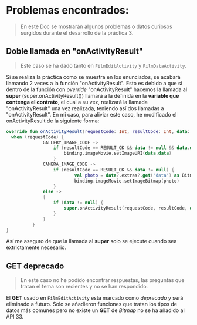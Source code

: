 # Problemas encontrados:
> En este Doc se mostrarán algunos problemas o datos curiosos surgidos durante el desarrollo de la práctica 3.

## Doble llamada en "onActivityResult"
> Este caso se ha dado tanto en `FilmEditActivity` y `FilmDataActivity`.

Si se realiza la práctica como se muestra en los enunciados, se acabará llamando 2 veces a la función "onActivityResult". Esto es debido a que si dentro de
la función con *override* "onActivityResult" hacemos la llamada al **super** (super.onActivityResult()) llamará a la definida en la **variable que contenga el contrato**,
el cual a su vez, realizará la llamada "onActivityResult" una vez realizada, teniendo así dos llamadas a "onActivityResult". En mi caso, para aliviar este caso,
he modificado el onActivityResult de la siguiente forma:
``` kotlin
override fun onActivityResult(requestCode: Int, resultCode: Int, data: Intent?) {
  when (requestCode) {
              GALLERY_IMAGE_CODE ->
                  if (resultCode == RESULT_OK && data != null && data.data != null) {
                      binding.imageMovie.setImageURI(data.data)
                  }
              CAMERA_IMAGE_CODE ->
                  if (resultCode == RESULT_OK && data != null) {
                          val photo = data?.extras?.get("data") as Bitmap
                          binding.imageMovie.setImageBitmap(photo)
                  }
              else ->
              {
                  if (data != null) {
                      super.onActivityResult(requestCode, resultCode, data)
                  }
              }
          }
}
```
Así me aseguro de que la llamada al **super** solo se ejecute cuando sea extrictamente necesario.

## GET deprecado
> En este caso no he podido encontrar respuestas, las preguntas que tratan el tema son recientes y no se han respondido.

El **GET** usado en `FilmEditActivity` esta marcado como *deprecado* y será eliminado a futuro. Solo se añadieron funciones que tratan los tipos de datos más comunes
pero no existe un **GET** de *Bitmap* no se ha añadido al API 33.
